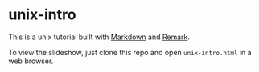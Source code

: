 # unix-intro

This is a unix tutorial built with 
[Markdown](https://commonmark.org/) 
and 
[Remark](https://github.com/gnab/remark). 

To view the slideshow, just clone this repo and open `unix-intro.html` in a web browser.  


